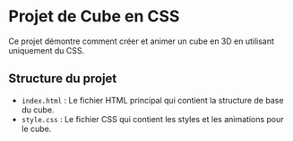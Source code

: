 # Projet de Cube en CSS

Ce projet démontre comment créer et animer un cube en 3D en utilisant uniquement du CSS.

## Structure du projet

- `index.html` : Le fichier HTML principal qui contient la structure de base du cube.
- `style.css` : Le fichier CSS qui contient les styles et les animations pour le cube.
